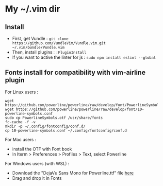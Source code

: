 # My ~/.vim dir

## Install

  * First, get Vundle : `git clone https://github.com/VundleVim/Vundle.vim.git ~/.vim/bundle/Vundle.vim`
  * Then, install plugins : `:PluginInstall`
  * If you want to active the linter for js : `sudo npm install eslint --global`

## Fonts install for compatibility with vim-airline plugin

For Linux users :  
```
wget https://github.com/powerline/powerline/raw/develop/font/PowerlineSymbols.otf
wget https://github.com/powerline/powerline/raw/develop/font/10-powerline-symbols.conf
sudo cp PowerlineSymbols.otf /usr/share/fonts
fc-cache -f -v
mkdir -p ~/.config/fontconfig/conf.d/
cp 10-powerline-symbols.conf ~/.config/fontconfig/conf.d
```

For Mac users :  
- install the OTF with Font book
- In Iterm > Preferences > Profiles > Text, select Powerline

For Windows users (with WSL) :  
- Download the "DejaVu Sans Mono for Powerline.ttf" file [here](https://github.com/powerline/fonts/tree/master/DejaVuSansMono)
- Drag and drop it in Fonts
